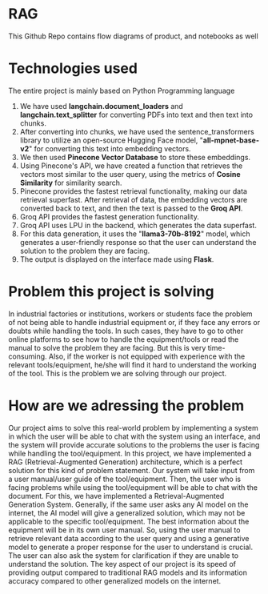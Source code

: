 # RAG
This Github Repo contains flow diagrams of product, and notebooks as well

# Technologies used
The entire project is mainly based on Python Programming language
1. We have used **langchain.document_loaders** and **langchain.text_splitter** for converting PDFs into text and then text into chunks. 
2. After converting into chunks, we have used the sentence_transformers library to utilize an open-source Hugging Face model, "**all-mpnet-base-v2**" for converting this text into embedding vectors.
3. We then used **Pinecone Vector Database** to store these embeddings.
4. Using Pinecone's API, we have created a function that retrieves the vectors most similar to the user query, using the metrics of **Cosine Similarity** for similarity search.
5. Pinecone provides the fastest retrieval functionality, making our data retrieval superfast. After retrieval of data, the embedding vectors are converted back to text, and then the text is passed to the **Groq API**.
6. Groq API provides the fastest generation functionality.
7. Groq API uses LPU in the backend, which generates the data superfast.
8. For this data generation, it uses the "**llama3-70b-8192**" model, which generates a user-friendly response so that the user can understand the solution to the problem they are facing.
9. The output is displayed on the interface made using **Flask**.

# Problem this project is solving
In industrial factories or institutions, workers or students face the problem of not being able to handle industrial equipment or, if they face any errors or doubts while handling the tools. In such cases, they have to go to other online platforms to see how to handle the equipment/tools or read the manual to solve the problem they are facing. But this is very time-consuming. Also, if the worker is not equipped with experience with the relevant tools/equipment, he/she will find it hard to understand the working of the tool. This is the problem we are solving through our project.

# How are we adressing the problem
Our project aims to solve this real-world problem by implementing a system in which the user will be able to chat with the system using an interface, and the system will provide accurate solutions to the problems the user is facing while handling the tool/equipment. In this project, we have implemented a RAG (Retrieval-Augmented Generation) architecture, which is a perfect solution for this kind of problem statement. Our system will take input from a user manual/user guide of the tool/equipment. Then, the user who is facing problems while using the tool/equipment will be able to chat with the document. For this, we have implemented a Retrieval-Augmented Generation System. Generally, if the same user asks any AI model on the internet, the AI model will give a generalized solution, which may not be applicable to the specific tool/equipment. The best information about the equipment will be in its own user manual. So, using the user manual to retrieve relevant data according to the user query and using a generative model to generate a proper response for the user to understand is crucial. The user can also ask the system for clarification if they are unable to understand the solution. The key aspect of our project is its speed of providing output compared to traditional RAG models and its information accuracy compared to other generalized models on the internet.
